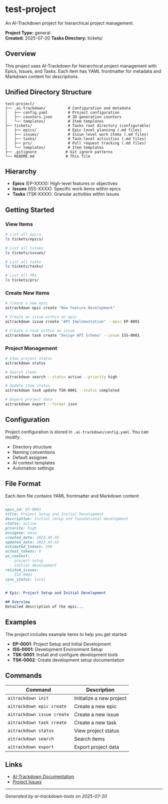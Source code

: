 # test-project

An AI-Trackdown project for hierarchical project management.

**Project Type:** general  
**Created:** 2025-07-20
**Tasks Directory:** tickets/

## Overview

This project uses AI-Trackdown for hierarchical project management with Epics, Issues, and Tasks. Each item has YAML frontmatter for metadata and Markdown content for descriptions.

## Unified Directory Structure

```
test-project/
├── .ai-trackdown/          # Configuration and metadata
│   ├── config.yaml         # Project configuration
│   ├── counters.json       # ID generation counters
│   └── templates/          # Item templates
├── tickets/                # Tasks root directory (configurable)
│   ├── epics/              # Epic-level planning (.md files)
│   ├── issues/             # Issue-level work items (.md files)
│   ├── tasks/              # Task-level activities (.md files)
│   ├── prs/                # Pull request tracking (.md files)
│   └── templates/          # Item templates
├── .gitignore             # Git ignore patterns
└── README.md              # This file
```

## Hierarchy

- **Epics** (EP-XXXX): High-level features or objectives
- **Issues** (ISS-XXXX): Specific work items within epics
- **Tasks** (TSK-XXXX): Granular activities within issues

## Getting Started

### View Items
```bash
# List all epics
ls tickets/epics/

# List all issues
ls tickets/issues/

# List all tasks
ls tickets/tasks/

# List all PRs
ls tickets/prs/
```

### Create New Items
```bash
# Create a new epic
aitrackdown epic create "New Feature Development"

# Create an issue within an epic
aitrackdown issue create "API Implementation" --epic EP-0001

# Create a task within an issue
aitrackdown task create "Design API Schema" --issue ISS-0001
```

### Project Management
```bash
# View project status
aitrackdown status

# Search items
aitrackdown search --status active --priority high

# Update item status
aitrackdown task update TSK-0001 --status completed

# Export project data
aitrackdown export --format json
```

## Configuration

Project configuration is stored in `.ai-trackdown/config.yaml`. You can modify:

- Directory structure
- Naming conventions
- Default assignee
- AI context templates
- Automation settings

## File Format

Each item file contains YAML frontmatter and Markdown content:

```markdown
---
epic_id: EP-0001
title: Project Setup and Initial Development
description: Initial setup and foundational development
status: active
priority: high
assignee: masa
created_date: 2023-XX-XX
updated_date: 2023-XX-XX
estimated_tokens: 500
actual_tokens: 0
ai_context:
  - project-setup
  - initial-development
related_issues:
  - ISS-0001
sync_status: local
---

# Epic: Project Setup and Initial Development

## Overview
Detailed description of the epic...
```

## Examples

The project includes example items to help you get started:
- **EP-0001**: Project Setup and Initial Development
- **ISS-0001**: Development Environment Setup
- **TSK-0001**: Install and configure development tools
- **TSK-0002**: Create development setup documentation

## Commands

| Command | Description |
|---------|-------------|
| `aitrackdown init` | Initialize a new project |
| `aitrackdown epic create` | Create a new epic |
| `aitrackdown issue create` | Create a new issue |
| `aitrackdown task create` | Create a new task |
| `aitrackdown status` | View project status |
| `aitrackdown search` | Search items |
| `aitrackdown export` | Export project data |

## Links

- [AI-Trackdown Documentation](https://github.com/your-org/ai-trackdown-tools)
- [Project Issues](https://github.com/your-org/ai-trackdown-tools/issues)

---

*Generated by ai-trackdown-tools on 2025-07-20*
